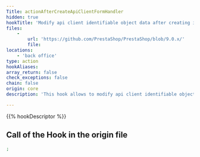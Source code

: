 ```yaml
---
Title: actionAfterCreateApiClientFormHandler
hidden: true
hookTitle: 'Modify api client identifiable object data after creating it'
files:
    -
        url: 'https://github.com/PrestaShop/PrestaShop/blob/9.0.x/'
        file: 
locations:
    - 'back office'
type: action
hookAliases: 
array_return: false
check_exceptions: false
chain: false
origin: core
description: 'This hook allows to modify api client identifiable object forms data after it was created'

---
```


{{% hookDescriptor %}}

## Call of the Hook in the origin file

```php
;
```
